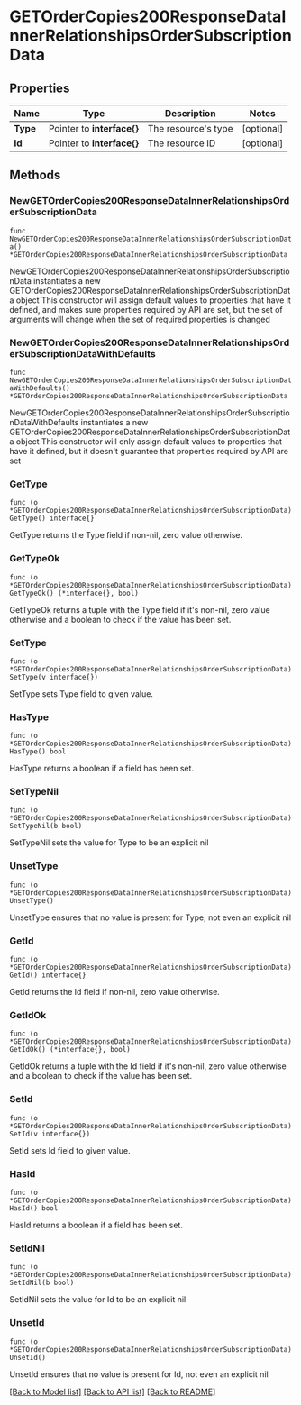 # GETOrderCopies200ResponseDataInnerRelationshipsOrderSubscriptionData

## Properties

Name | Type | Description | Notes
------------ | ------------- | ------------- | -------------
**Type** | Pointer to **interface{}** | The resource&#39;s type | [optional] 
**Id** | Pointer to **interface{}** | The resource ID | [optional] 

## Methods

### NewGETOrderCopies200ResponseDataInnerRelationshipsOrderSubscriptionData

`func NewGETOrderCopies200ResponseDataInnerRelationshipsOrderSubscriptionData() *GETOrderCopies200ResponseDataInnerRelationshipsOrderSubscriptionData`

NewGETOrderCopies200ResponseDataInnerRelationshipsOrderSubscriptionData instantiates a new GETOrderCopies200ResponseDataInnerRelationshipsOrderSubscriptionData object
This constructor will assign default values to properties that have it defined,
and makes sure properties required by API are set, but the set of arguments
will change when the set of required properties is changed

### NewGETOrderCopies200ResponseDataInnerRelationshipsOrderSubscriptionDataWithDefaults

`func NewGETOrderCopies200ResponseDataInnerRelationshipsOrderSubscriptionDataWithDefaults() *GETOrderCopies200ResponseDataInnerRelationshipsOrderSubscriptionData`

NewGETOrderCopies200ResponseDataInnerRelationshipsOrderSubscriptionDataWithDefaults instantiates a new GETOrderCopies200ResponseDataInnerRelationshipsOrderSubscriptionData object
This constructor will only assign default values to properties that have it defined,
but it doesn't guarantee that properties required by API are set

### GetType

`func (o *GETOrderCopies200ResponseDataInnerRelationshipsOrderSubscriptionData) GetType() interface{}`

GetType returns the Type field if non-nil, zero value otherwise.

### GetTypeOk

`func (o *GETOrderCopies200ResponseDataInnerRelationshipsOrderSubscriptionData) GetTypeOk() (*interface{}, bool)`

GetTypeOk returns a tuple with the Type field if it's non-nil, zero value otherwise
and a boolean to check if the value has been set.

### SetType

`func (o *GETOrderCopies200ResponseDataInnerRelationshipsOrderSubscriptionData) SetType(v interface{})`

SetType sets Type field to given value.

### HasType

`func (o *GETOrderCopies200ResponseDataInnerRelationshipsOrderSubscriptionData) HasType() bool`

HasType returns a boolean if a field has been set.

### SetTypeNil

`func (o *GETOrderCopies200ResponseDataInnerRelationshipsOrderSubscriptionData) SetTypeNil(b bool)`

 SetTypeNil sets the value for Type to be an explicit nil

### UnsetType
`func (o *GETOrderCopies200ResponseDataInnerRelationshipsOrderSubscriptionData) UnsetType()`

UnsetType ensures that no value is present for Type, not even an explicit nil
### GetId

`func (o *GETOrderCopies200ResponseDataInnerRelationshipsOrderSubscriptionData) GetId() interface{}`

GetId returns the Id field if non-nil, zero value otherwise.

### GetIdOk

`func (o *GETOrderCopies200ResponseDataInnerRelationshipsOrderSubscriptionData) GetIdOk() (*interface{}, bool)`

GetIdOk returns a tuple with the Id field if it's non-nil, zero value otherwise
and a boolean to check if the value has been set.

### SetId

`func (o *GETOrderCopies200ResponseDataInnerRelationshipsOrderSubscriptionData) SetId(v interface{})`

SetId sets Id field to given value.

### HasId

`func (o *GETOrderCopies200ResponseDataInnerRelationshipsOrderSubscriptionData) HasId() bool`

HasId returns a boolean if a field has been set.

### SetIdNil

`func (o *GETOrderCopies200ResponseDataInnerRelationshipsOrderSubscriptionData) SetIdNil(b bool)`

 SetIdNil sets the value for Id to be an explicit nil

### UnsetId
`func (o *GETOrderCopies200ResponseDataInnerRelationshipsOrderSubscriptionData) UnsetId()`

UnsetId ensures that no value is present for Id, not even an explicit nil

[[Back to Model list]](../README.md#documentation-for-models) [[Back to API list]](../README.md#documentation-for-api-endpoints) [[Back to README]](../README.md)


